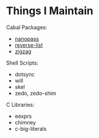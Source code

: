 # Things I Maintain


Cabal Packages:
  * [nanopass](https://hackage.haskell.org/package/nanopass)
  * [reverse-list](https://hackage.haskell.org/package/reverse-list)
  * [zigzag](https://hackage.haskell.org/package/zigzag)

Shell Scripts:
  * dotsync
  * will
  * skel
  * zedo, zedo-shim

C Libraries:
  * eexprs
  * chimney
  * c-big-literals